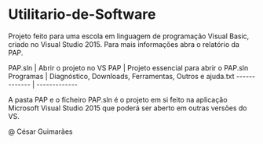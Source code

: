 # Utilitario-de-Software
Projeto feito para uma escola em linguagem de programação Visual Basic, criado no Visual Studio 2015. Para mais informações abra o relatório da PAP.

PAP.sln       | Abrir o projeto no VS
PAP           | Projeto essencial para abrir o PAP.sln
Programas     | Diagnóstico, Downloads, Ferramentas, Outros e ajuda.txt
------------- | -------------

A pasta PAP e o ficheiro PAP.sln é o projeto em si feito na aplicação Microsoft Visual Studio 2015 que poderá ser aberto em outras versões do VS.

@ César Guimarães
